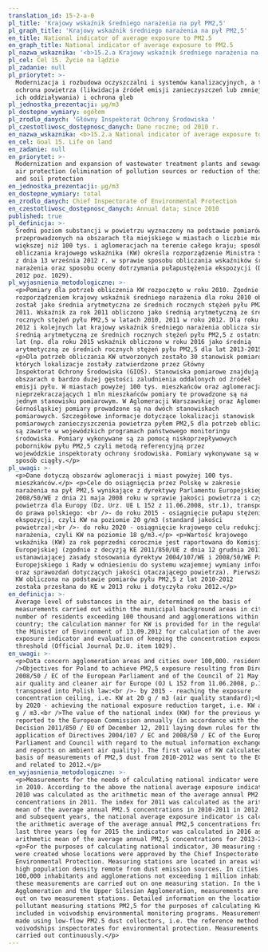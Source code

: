 ```yaml
---
translation_id: 15-2-a-0
pl_title: 'Krajowy wskaźnik średniego narażenia na pył PM2,5'
pl_graph_title: 'Krajowy wskaźnik średniego narażenia na pył PM2,5'
en_title: National indicator of average exposure to PM2.5
en_graph_title: National indicator of average exposure to PM2.5
pl_nazwa_wskaznika: '<b>15.2.a Krajowy wskaźnik średniego narażenia na pył PM2,5</b>'
pl_cel: Cel 15. Życie na lądzie
pl_zadanie: null
pl_priorytet: >-
  Modernizacja i rozbudowa oczyszczalni i systemów kanalizacyjnych, a także
  ochrona powietrza (likwidacja źródeł emisji zanieczyszczeń lub zmniejszenie
  ich oddziaływania) i ochrona gleb
pl_jednostka_prezentacji: μg/m3
pl_dostepne_wymiary: ogółem
pl_zrodlo_danych: 'Główny Inspektorat Ochrony Środowiska '
pl_czestotliwosc_dostępnosc_danych: Dane roczne; od 2010 r.
en_nazwa_wskaznika: <b>15.2.a National indicator of average exposure to PM2.5</b>
en_cel: Goal 15. Life on land
en_zadanie: null
en_priorytet: >-
  Modernization and expansion of wastewater treatment plants and sewage system,
  air protection (elimination of pollution sources or reduction of their impact)
  and soil protection
en_jednostka_prezentacji: μg/m3
en_dostepne_wymiary: total
en_zrodlo_danych: Chief Inspectorate of Environmental Protection
en_czestotliwosc_dostępnosc_danych: Annual data; since 2010
published: true
pl_definicja: >-
  Średni poziom substancji w powietrzu wyznaczony na podstawie pomiarów
  przeprowadzonych na obszarach tła miejskiego w miastach o liczbie mieszkańców
  większej niż 100 tys. i aglomeracjach na terenie całego kraju; sposób
  obliczania krajowego wskaźnika (KW) określa rozporządzenie Ministra Środowiska
  z dnia 13 września 2012 r. w sprawie sposobu obliczania wskaźników średniego
  narażenia oraz sposobu oceny dotrzymania pułapustężenia ekspozycji (Dz. U.
  2012 poz. 1029).
pl_wyjasnienia_metodologiczne: >-
  <p>Pomiary dla potrzeb obliczenia KW rozpoczęto w roku 2010. Zgodnie z ww.
  rozporządzeniem krajowy wskaźnik średniego narażenia dla roku 2010 obliczony
  został jako średnia arytmetyczna ze średnich rocznych stężeń pyłu PM2,5 w roku
  2011. Wskaźnik za rok 2011 obliczono jako średnią arytmetyczną ze średnich
  rocznych stężeń pyłu PM2,5 w latach 2010, 2011 w roku 2012. Dla roku
  2012 i kolejnych lat krajowy wskaźnik średniego narażenia oblicza się jako
  średnią arytmetyczną ze średnich rocznych stężeń pyłu PM2,5 z ostatnich trzech
  lat (np. dla roku 2015 wskaźnik obliczono w roku 2016 jako średnią
  arytmetyczną ze średnich rocznych stężeń pyłu PM2,5 dla lat 2013-2015).</p>
  <p>Dla potrzeb obliczania KW utworzonych zostało 30 stanowisk pomiarowych,
  których lokalizacje zostały zatwierdzone przez Główny
  Inspektorat Ochrony Środowiska (GIOŚ). Stanowiska pomiarowe znajdują się na
  obszarach o bardzo dużej gęstości zaludnienia oddalonych od źródeł
  emisji pyłu. W miastach powyżej 100 tys. mieszkańców oraz aglomeracjach
  nieprzekraczających 1 mln mieszkańców pomiary te prowadzone są na
  jednym stanowisku pomiarowym. W Aglomeracji Warszawskiej oraz Aglomeracji
  Górnośląskiej pomiary prowadzone są na dwóch stanowiskach
  pomiarowych. Szczegółowe informacje dotyczące lokalizacji stanowisk
  pomiarowych zanieczyszczenia powietrza pyłem PM2,5 dla potrzeb obliczania KW
  są zawarte w wojewódzkich programach państwowego monitoringu
  środowiska. Pomiary wykonywane są za pomocą niskoprzepływowych
  poborników pyłu PM2,5 czyli metodą referencyjną przez
  wojewódzkie inspektoraty ochrony środowiska. Pomiary wykonywane są w
  sposób ciągły.</p>
pl_uwagi: >-
  <p>Dane dotyczą obszarów aglomeracji i miast powyżej 100 tys.
  mieszkańców.</p> <p>Cele do osiągnięcia przez Polskę w zakresie
  narażenia na pył PM2,5 wynikające z dyrektywy Parlamentu Europejskiego i Rady
  2008/50/WE z dnia 21 maja 2008 roku w sprawie jakości powietrza i czystszego
  powietrza dla Europy (Dz. Urz. UE L 152 z 11.06.2008, str.1), transponowanej
  do prawa polskiego: <br />- do roku 2015 - osiągnięcie pułapu stężenia
  ekspozycji, czyli KW na poziomie 20 g/m3 (standard jakości
  powietrza);<br />- do roku 2020 - osiągnięcie krajowego celu redukcji
  narażenia, czyli KW na poziomie 18 g/m3.</p> <p>Wartość krajowego
  wskaźnika (KW) za rok poprzedni corocznie jest raportowana do Komisji
  Europejskiej (zgodnie z decyzją KE 2011/850/UE z dnia 12 grudnia 2011 r.
  ustanawiającej zasady stosowania dyrektyw 2004/107/WE i 2008/50/WE Parlamentu
  Europejskiego i Rady w odniesieniu do systemu wzajemnej wymiany informacji
  oraz sprawozdań dotyczących jakości otaczającego powietrza). Pierwsza wartość
  KW obliczona na podstawie pomiarów pyłu PM2,5 z lat 2010-2012
  została przesłana do KE w 2013 roku i dotyczyła roku 2012.</p>
en_definicja: >-
  Average level of substances in the air, determined on the basis of
  measurements carried out within the municipal background areas in cities with
  number of residents exceeding 100 thousand and agglomerations within the whole
  country; the calculation manner for KW is provided for in the regulation by
  the Minister of Environment of 13.09.2012 for calculation of the average
  exposure indicator and evaluation of keeping the concentration exposure
  threshold (Official Journal Dz.U. item 1029).
en_uwagi: >-
  <p>Data concern agglomeration areas and cities over 100,000. residents.<br
  />Objectives for Poland to achieve PM2,5 exposure resulting from Directive
  2008/50 / EC of the European Parliament and of the Council of 21 May 2008 on
  air quality and cleaner air for Europe (OJ L 152 from 11.06.2008, p.1),
  transposed into Polish law:<br />- by 2015 - reaching the exposure
  concentration ceiling, i.e. KW at 20 g / m3 (air quality standard);<br />-
  by 2020 - achieving the national exposure reduction target, i.e. KW at 18
  g / m3.<br />The value of the national index (KW) for the previous year is
  reported to the European Commission annually (in accordance with the EC
  Decision 2011/850 / EU of December 12, 2011 laying down rules for the
  application of Directives 2004/107 / EC and 2008/50 / EC of the European
  Parliament and Council with regard to the mutual information exchange system
  and reports on ambient air quality). The first value of KW calculated on the
  basis of measurements of PM2,5 dust from 2010-2012 was sent to the EC in 2013
  and related to 2012.</p>
en_wyjasnienia_metodologiczne: >-
  <p>Measurements for the needs of calculating national indicator were started
  in 2010. According to the above the national average exposure indicator for
  2010 was calculated as the arithmetic mean of the average annual PM2.5
  concentrations in 2011. The index for 2011 was calculated as the arithmetic
  mean of the average annual PM2.5 concentrations in 2010-2011 in 2012. For 2012
  and subsequent years, the national average exposure indicator is calculated as
  the arithmetic average of the average annual PM2,5 concentrations from the
  last three years (eg for 2015 the indicator was calculated in 2016 as the
  arithmetic mean of the average annual PM2,5 concentrations for 2013-2015).</p>
  <p>For the purposes of calculating national indicator, 30 measuring stations
  were created whose locations were approved by the Chief Inspectorate of
  Environmental Protection. Measuring stations are located in areas with a very
  high population density remote from dust emission sources. In cities over
  100,000 inhabitants and agglomerations not exceeding 1 million inhabitants,
  these measurements are carried out on one measuring station. In the Warsaw
  Agglomeration and the Upper Silesian Agglomeration, measurements are carried
  out on two measurement stations. Detailed information on the location of air
  pollutant measuring stations PM2,5 for the purposes of calculating KW are
  included in voivodship environmental monitoring programs. Measurements are
  made using low-flow PM2.5 dust collectors, i.e. the reference method by
  voivodships inspectorates for environmental protection. Measurements are
  carried out continuously.</p>
---
```

